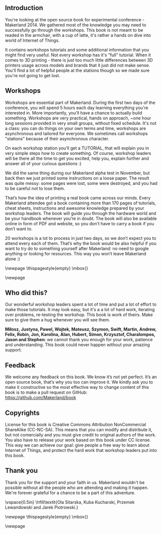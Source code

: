 ## Introduction

You're looking at the open source book for experimental conference - Makerland 2014. We gathered most of the knowledge you may need to successfully go through the workshops. This book is not meant to be readed in the armchair, with a cup of latte, it's rather a hands on dive into world of Internet of Things.

It contains workshops tutorials and some additional information that you might find very useful. Not every workshop has it's "full" tutorial. When it comes to 3D printing - there is just too much little differences between 3D printers usage across models and brands that it just did not make sense. You'll find a lot of helpful people at the stations though so we made sure you're not going to get lost.

## Workshops

Workshops are essential part of Makerland. During the first two days of the conference, you will spend 5 hours each day learning everything you're interested in. More importantly, you'll have a chance to actually build something. Workshops are very practical, hands on approach, ~one hour long sessions provided in very small groups, without fixed schedule. It's not a class: you can do things on your own terms and time, workshops are asynchronous and tailored for everyone. We sometimes call workshops "stations" because of their asynchronous character.

On each workshop station you’ll get a TUTORIAL, that will explain you in very simple steps how to create something. Of course, workshop leaders will be there all the time to get you excited, help you, explain further and answer all of your curious questions :) 

We did the same thing during our Makerland alpha test in November, but back then we just printed some instructions on a loose paper. The result was quite messy: some pages were lost, some were destroyed, and you had to be careful not to lose them.

That’s how the idea of printing a real book came across our minds. Every Makerland attendee got a book containing more than 170 pages of tutorials, cheat sheets, instructions and awesome knowledge prepared by your workshop leaders. The book will guide you through the hardware world and be your handbook whenever you’re in doubt. The book will also be available online in form of PDF and website, so you don’t have to carry a book if you don’t want to.

20 workshops is a lot to process in just two days, so we don’t expect you to attend every each of them. That’s why the book would be also helpful if you want to try do to something yourself after Makerland: no need to google anything or looking for resources. This way you won’t leave Makerland alone :)

\newpage
\thispagestyle{empty}
\mbox{}

\newpage

## Who did this?

Our wonderful workshop leaders spent a lot of time and put a lot of effort to make those tutorials. It may look easy, but it's a a lot of hard work, iterating over problems, re-testing the workshop. This book is work of theirs. Make sure to give them a hug whenever you will see them.

__Miłosz, Justyna, Pawel, Wojtek, Mateusz, Szymon, Swift, Martin, Andrew, Felix, Robin, Jon, Karolina, Alan, Hubert, Simon, Krzysztof, Charalompos, Jason and Stephen__: we cannot thank you enough for your work, patience and understanding. This book could never happen without your amazing support. 

## Feedback

We welcome any feedback on this book. We know it’s not yet perfect. It’s an open source book, that’s why you too can improve it. We kindly ask you to make it constructive so the most effective way to change content of this book is to make a pull request on GitHub: 
<https://github.com/Makerland/book>

## Copyrights

License for this book is Creative Commons Attribution NonCommercial ShareAlike (CC-NC-SA). This means that you can modify and distribute it, but not comercially and you must give credit to original authors of the work. You also have to release your work based on this book under CC license. This way we can achieve our goal: give people a free way to learn about Internet of Things, and protect the hard work that workshop leaders put into this book.  


## Thank you

Thank you for the support and your faith in us. Makerland wouldn't be possible without all the people who are attending and making it happen. We're forever grateful for a chance to be a part of this adventure.

\vspace{0.5in}
\hfill\textit{Ola Sitarska, Kuba Kucharski, Przemek Lewandowski and Jarek Piotrowski.}

\newpage
\thispagestyle{empty}
\mbox{}

\newpage